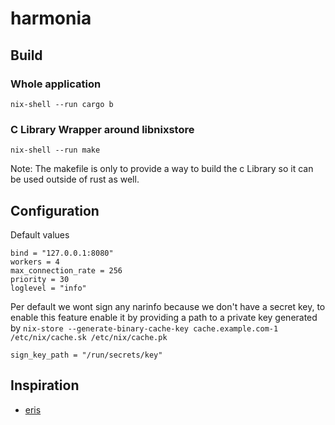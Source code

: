 # harmonia

## Build

### Whole application

```
nix-shell --run cargo b
```

### C Library Wrapper around libnixstore

```
nix-shell --run make
```

Note: The makefile is only to provide a way to build the c Library so it can be
used outside of rust as well.

## Configuration

Default values

```
bind = "127.0.0.1:8080"
workers = 4
max_connection_rate = 256
priority = 30
loglevel = "info"
```

Per default we wont sign any narinfo because we don't have a secret key, to 
enable this feature enable it by providing a path to a private key generated by 
`nix-store --generate-binary-cache-key cache.example.com-1 /etc/nix/cache.sk /etc/nix/cache.pk`

```
sign_key_path = "/run/secrets/key"
```

## Inspiration

- [eris](https://github.com/thoughtpolice/eris)
